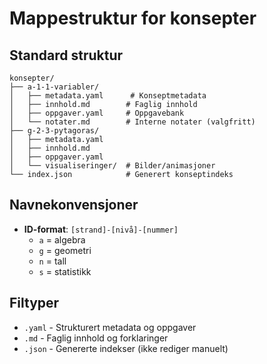 # Mappestruktur for konsepter

## Standard struktur

```
konsepter/
├── a-1-1-variabler/
│   ├── metadata.yaml      # Konseptmetadata
│   ├── innhold.md        # Faglig innhold
│   ├── oppgaver.yaml     # Oppgavebank
│   └── notater.md        # Interne notater (valgfritt)
├── g-2-3-pytagoras/
│   ├── metadata.yaml
│   ├── innhold.md
│   ├── oppgaver.yaml
│   └── visualiseringer/  # Bilder/animasjoner
└── index.json            # Generert konseptindeks
```

## Navnekonvensjoner

- **ID-format**: `[strand]-[nivå]-[nummer]`
  - `a` = algebra
  - `g` = geometri
  - `n` = tall
  - `s` = statistikk

## Filtyper

- `.yaml` - Strukturert metadata og oppgaver
- `.md` - Faglig innhold og forklaringer  
- `.json` - Genererte indekser (ikke rediger manuelt)
